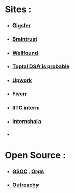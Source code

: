 # Sites :

- ### [Gigster](https://gigster.com/) 

- ### [Braintrust](https://www.usebraintrust.com/) 

- ### [Wellfound](https://wellfound.com/jobs)

- ### [Toptal DSA is probable](https://www.toptal.com/)

- ### [Upwork](https://www.upwork.com/)

- ### [Fiverr](https://www.fiverr.com/)

- ### [IITG intern](https://srip.iitgn.ac.in/portal/) 

- ### [Internshala](https://internshala.com/) 
 
- ### 
# Open Source :

- ### [GSOC](https://summerofcode.withgoogle.com/) , [Orgs](https://www.gsocorganizations.dev/) 
- ### [Outreachy](https://www.outreachy.org/) 

